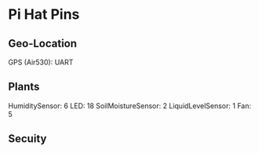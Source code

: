 # Pi Hat Pins

## Geo-Location
GPS (Air530): UART

## Plants
HumiditySensor: 6
LED: 18
SoilMoistureSensor: 2
LiquidLevelSensor: 1
Fan: 5

## Secuity
